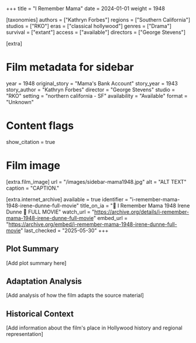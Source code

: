 +++
title = "I Remember Mama"
date = 2024-01-01
weight = 1948

[taxonomies]
authors = ["Kathryn Forbes"]
regions = ["Southern California"]
studios = ["RKO"]
eras = ["classical hollywood"]
genres = ["Drama"]
survival = ["extant"]
access = ["available"]
directors = ["George Stevens"]

[extra]
# Film metadata for sidebar
year = 1948
original_story = "Mama's Bank Account"
story_year = 1943
story_author = "Kathryn Forbes"
director = "George Stevens"
studio = "RKO"
setting = "northern california - SF"
availability = "Available"
format = "Unknown"

# Content flags
show_citation = true

# Film image
[extra.film_image]
url = "/images/sidebar-mama1948.jpg"
alt = "ALT TEXT"
caption = "CAPTION."


[extra.internet_archive]
available = true
identifier = "i-remember-mama-1948-irene-dunne-full-movie"
title_on_ia = "🎥 I Remember Mama 1948 Irene Dunne 🎥 FULL MOVIE"
watch_url = "https://archive.org/details/i-remember-mama-1948-irene-dunne-full-movie"
embed_url = "https://archive.org/embed/i-remember-mama-1948-irene-dunne-full-movie"
last_checked = "2025-05-30"
+++

## Plot Summary

[Add plot summary here]

## Adaptation Analysis

[Add analysis of how the film adapts the source material]

## Historical Context

[Add information about the film's place in Hollywood history and regional representation]